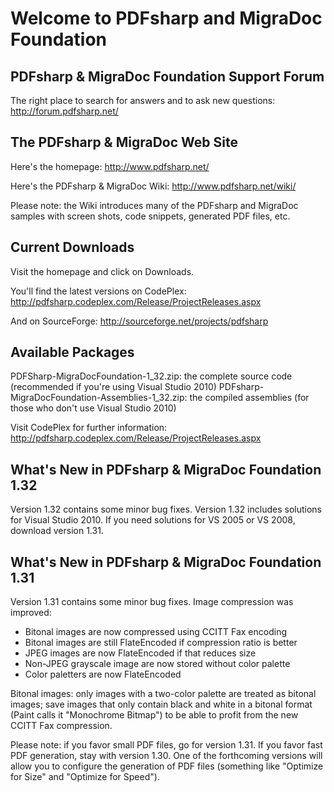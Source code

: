 Welcome to PDFsharp and MigraDoc Foundation
===========================================

PDFsharp & MigraDoc Foundation Support Forum
--------------------------------------------
The right place to search for answers and to ask new questions:
http://forum.pdfsharp.net/


The PDFsharp & MigraDoc Web Site
--------------------------------
Here's the homepage:
http://www.pdfsharp.net/

Here's the PDFsharp & MigraDoc Wiki:
http://www.pdfsharp.net/wiki/

Please note: the Wiki introduces many of the PDFsharp and MigraDoc samples with screen shots, code snippets, generated PDF files, etc.


Current Downloads
-----------------
Visit the homepage and click on Downloads.

You'll find the latest versions on CodePlex:
http://pdfsharp.codeplex.com/Release/ProjectReleases.aspx

And on SourceForge:
http://sourceforge.net/projects/pdfsharp


Available Packages
------------------
PDFSharp-MigraDocFoundation-1_32.zip: the complete source code (recommended if you're using Visual Studio 2010) 
PDFsharp-MigraDocFoundation-Assemblies-1_32.zip: the compiled assemblies (for those who don't use Visual Studio 2010) 

Visit CodePlex for further information:
http://pdfsharp.codeplex.com/Release/ProjectReleases.aspx


What's New in PDFsharp & MigraDoc Foundation 1.32
-------------------------------------------------
Version 1.32 contains some minor bug fixes.
Version 1.32 includes solutions for Visual Studio 2010.
If you need solutions for VS 2005 or VS 2008, download version 1.31.

What's New in PDFsharp & MigraDoc Foundation 1.31
-------------------------------------------------
Version 1.31 contains some minor bug fixes.
Image compression was improved:
 * Bitonal images are now compressed using CCITT Fax encoding
 * Bitonal images are still FlateEncoded if compression ratio is better
 * JPEG images are now FlateEncoded if that reduces size
 * Non-JPEG grayscale image are now stored without color palette
 * Color paletters are now FlateEncoded

Bitonal images: only images with a two-color palette are
treated as bitonal images; save images that only contain black and
white in a bitonal format (Paint calls it "Monochrome Bitmap")
to be able to profit from the new CCITT Fax compression.

Please note: if you favor small PDF files, go for version 1.31.
If you favor fast PDF generation, stay with version 1.30.
One of the forthcoming versions will allow you to configure the
generation of PDF files (something like "Optimize for Size" and
"Optimize for Speed").
